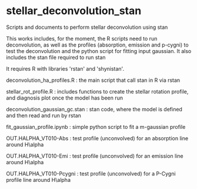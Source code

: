 # stellar_deconvolution_stan
Scripts and documents to perform stellar deconvolution using stan

This works includes, for the moment, the R scripts need to run deconvolution, as well as the profiles (absorption, emission and p-cygni) to test the deconvolution and the python script for fitting input gaussian.
It also includes the stan file required to run stan

It requires R with libraries 'rstan' and 'shynistan'.

deconvolution_ha_profiles.R : the main script that call stan in R via rstan

stellar_rot_profile.R : includes functions to create the stellar rotation profile, and diagnosis plot once the model has been run

deconvolution_gaussian_gc.stan : stan code, where the model is defined and then read and run by rstan

fit_gaussian_profile.ipynb : simple python script to fit a m-gaussian profile

OUT.HALPHA_VT010-Abs : test profile (unconvolved) for an absorption line around H\alpha

OUT.HALPHA_VT010-Emi : test profile (unconvolved) for an emission line around H\alpha

OUT.HALPHA_VT010-Pcygni : test profile (unconvolved) for a P-Cygni profile line around H\alpha
